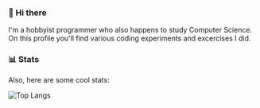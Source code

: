 ### 👋 Hi there

I'm a hobbyist programmer who also happens to study Computer Science.
On this profile you'll find various coding experiments and excercises I did.

### 📊 Stats

Also, here are some cool stats:

![Top Langs](https://github-readme-stats.vercel.app/api/top-langs/?username=dasdawidt&layout=compact#gh-dark-mode-only)

<!-- ![Top Langs](https://github-readme-stats.vercel.app/api/top-langs/?username=dasdawidt&layout=compact&theme=dark#gh-dark-mode-only) -->
